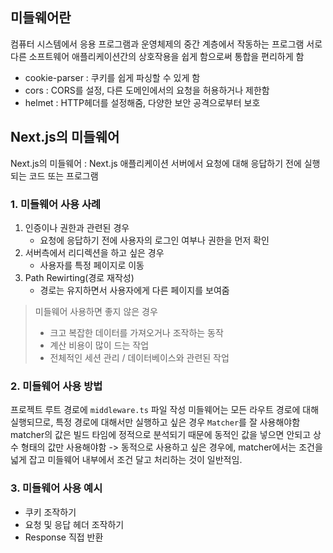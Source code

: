 ## 미들웨어란

컴퓨터 시스템에서 응용 프로그램과 운영체제의 중간 계층에서 작동하는 프로그램
서로 다른 소프트웨어 애플리케이션간의 상호작용을 쉽게 함으로써 통합을 편리하게 함

- cookie-parser : 쿠키를 쉽게 파싱할 수 있게 함
- cors : CORS를 설정, 다른 도메인에서의 요청을 허용하거나 제한함
- helmet : HTTP헤더를 설정해줌, 다양한 보안 공격으로부터 보호

## Next.js의 미들웨어

Next.js의 미들웨어 : Next.js 애플리케이션 서버에서 요청에 대해 응답하기 전에 실행되는 코드 또는 프로그램

### 1. 미들웨어 사용 사례

1. 인증이나 권한과 관련된 경우
   - 요청에 응답하기 전에 사용자의 로그인 여부나 권한을 먼저 확인
2. 서버측에서 리디렉션을 하고 싶은 경우
   - 사용자를 특정 페이지로 이동
3. Path Rewirting(경로 재작성)
   - 경로는 유지하면서 사용자에게 다른 페이지를 보여줌

> 미들웨어 사용하면 좋지 않은 경우
>
> - 크고 복잡한 데이터를 가져오거나 조작하는 동작
> - 계산 비용이 많이 드는 작업
> - 전체적인 세션 관리 / 데이터베이스와 관련된 작업

### 2. 미들웨어 사용 방법

프로젝트 루트 경로에 `middleware.ts` 파일 작성
미들웨어는 모든 라우트 경로에 대해 실행되므로, 특정 경로에 대해서만 실행하고 싶은 경우 `Matcher`를 잘 사용해야함
matcher의 값은 빌드 타임에 정적으로 분석되기 때문에 동적인 값을 넣으면 안되고 상수 형태의 값만 사용해야함
-> 동적으로 사용하고 싶은 경우에, matcher에서는 조건을 넓게 잡고 미들웨어 내부에서 조건 달고 처리하는 것이 일반적임.

### 3. 미들웨어 사용 예시

- 쿠키 조작하기
- 요청 및 응답 헤더 조작하기
- Response 직접 반환
